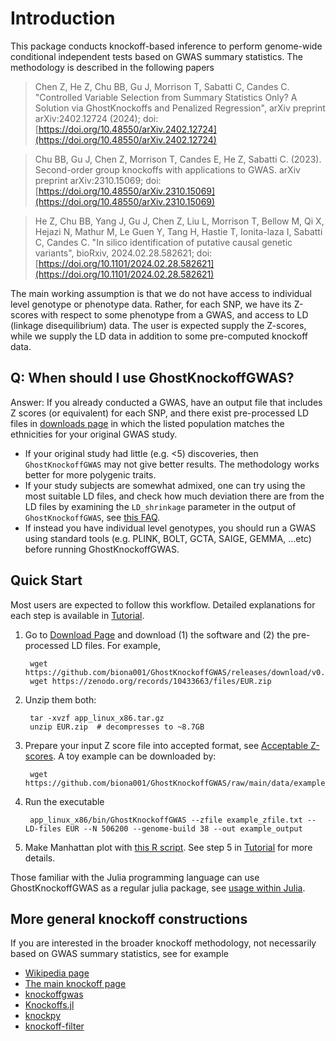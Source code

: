 # Introduction

This package conducts knockoff-based inference to perform genome-wide conditional independent tests based on GWAS summary statistics. The methodology is described in the following papers

> Chen Z, He Z, Chu BB, Gu J, Morrison T, Sabatti C, Candes C. "Controlled Variable Selection from Summary Statistics Only? A Solution via GhostKnockoffs and Penalized Regression", arXiv preprint arXiv:2402.12724 (2024); doi: [https://doi.org/10.48550/arXiv.2402.12724](https://doi.org/10.48550/arXiv.2402.12724)

> Chu BB, Gu J, Chen Z, Morrison T, Candes E, He Z, Sabatti C. (2023). Second-order group knockoffs with applications to GWAS. arXiv preprint arXiv:2310.15069; doi: [https://doi.org/10.48550/arXiv.2310.15069](https://doi.org/10.48550/arXiv.2310.15069)

> He Z, Chu BB, Yang J, Gu J, Chen Z, Liu L, Morrison T, Bellow M, Qi X, Hejazi N, Mathur M, Le Guen Y, Tang H, Hastie T, Ionita-laza I, Sabatti C, Candes C. "In silico identification of putative causal genetic variants", bioRxiv, 2024.02.28.582621; doi: [https://doi.org/10.1101/2024.02.28.582621](https://doi.org/10.1101/2024.02.28.582621)

The main working assumption is that we do not have access to individual level genotype or phenotype data. Rather, for each SNP, we have its Z-scores with respect to some phenotype from a GWAS, and access to LD (linkage disequilibrium) data. The user is expected supply the Z-scores, while we supply the LD data in addition to some pre-computed knockoff data.

## Q: When should I use GhostKnockoffGWAS?

Answer: If you already conducted a GWAS, have an output file that includes Z scores (or equivalent) for each SNP, and there exist pre-processed LD files in [downloads page](https://biona001.github.io/GhostKnockoffGWAS/dev/man/download/) in which the listed population matches the ethnicities for your original GWAS study.

+ If your original study had little (e.g. <5) discoveries, then `GhostKnockoffGWAS` may not give better results. The methodology works better for more polygenic traits. 
+ If your study subjects are somewhat admixed, one can try using the most suitable LD files, and check how much deviation there are from the LD files by examining the `LD_shrinkage` parameter in the output of `GhostKnockoffGWAS`, see [this FAQ](https://biona001.github.io/GhostKnockoffGWAS/dev/man/FAQ/#Is-the-result-is-trustworthy?).
+ If instead you have individual level genotypes, you should run a GWAS using standard tools (e.g. PLINK, BOLT, GCTA, SAIGE, GEMMA, ...etc) before running GhostKnockoffGWAS. 

## Quick Start

Most users are expected to follow this workflow. Detailed explanations for each step is available in [Tutorial](https://biona001.github.io/GhostKnockoffGWAS/dev/man/examples/).

1. Go to [Download Page](https://biona001.github.io/GhostKnockoffGWAS/dev/man/download) and download (1) the software and (2) the pre-processed LD files. For example,

        wget https://github.com/biona001/GhostKnockoffGWAS/releases/download/v0.2.4/app_linux_x86.tar.gz
        wget https://zenodo.org/records/10433663/files/EUR.zip
2. Unzip them both:

        tar -xvzf app_linux_x86.tar.gz
        unzip EUR.zip  # decompresses to ~8.7GB
3. Prepare your input Z score file into accepted format, see [Acceptable Z-scores](https://biona001.github.io/GhostKnockoffGWAS/dev/man/documentation/#Acceptable-Z-scores-file-format). A toy example can be downloaded by:

        wget https://github.com/biona001/GhostKnockoffGWAS/raw/main/data/example_zfile.txt
4. Run the executable

        app_linux_x86/bin/GhostKnockoffGWAS --zfile example_zfile.txt --LD-files EUR --N 506200 --genome-build 38 --out example_output
        
5. Make Manhattan plot with [this R script](https://github.com/biona001/GhostKnockoffGWAS/blob/main/src/manhattan.R). See step 5 in [Tutorial](https://biona001.github.io/GhostKnockoffGWAS/dev/man/examples/) for more details. 

    

Those familiar with the Julia programming language can use GhostKnockoffGWAS as a regular julia package, see [usage within Julia](https://biona001.github.io/GhostKnockoffGWAS/dev/man/julia).

## More general knockoff constructions

If you are interested in the broader knockoff methodology, not necessarily based on GWAS summary statistics, see for example

+ [Wikipedia page](https://en.wikipedia.org/wiki/Knockoffs_%28statistics%29)
+ [The main knockoff page](https://web.stanford.edu/group/candes/knockoffs/outline.html)
+ [knockoffgwas](https://github.com/msesia/knockoffgwas)
+ [Knockoffs.jl](https://github.com/biona001/Knockoffs.jl)
+ [knockpy](https://github.com/amspector100/knockpy)
+ [knockoff-filter](https://github.com/msesia/knockoff-filter)
